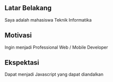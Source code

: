 [//]: # (Ceritakan sedikit tentang latar belakangmu seperti pendidikan terakhir atau pekerjaan sebelumnya)
## Latar Belakang

Saya adalah mahasiswa Teknik Informatika

[//]: # (Motivasi apa yang mendorongmu untuk ikut program coding bootcamp di Hacktiv8?)
## Motivasi

Ingin menjadi Professional Web / Mobile Developer

[//]: # (Beri tahu kami, apa yang ingin kamu dapatkan di Hacktiv8 dan apa yang ingin kamu capai setelah lulus dari sini?)
## Ekspektasi

Dapat menjadi Javascript yang dapat diandalkan

[//]: # (Apakah ada hal lain yang ingin disampaikan? Bila ada, kamu bebas untuk menuliskannya)
